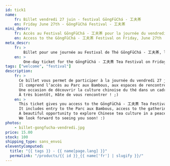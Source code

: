 ```yaml
---
id: tick1
name:
    fr: Billet vendredi 27 juin - festival GōngFūChá - 工夫茶
    en: Friday June 27th - GōngFūChá Festival - 工夫茶
mini_descr:
    fr: Accès au Festival GōngFūChá - 工夫茶 pour la journée du vendredi 27 juin
    en: Access to the GōngFūChá - 工夫茶 Festival on Friday, June 27th
meta_descr:
    fr: >
        Billet pour une journée au Festival de Thé GōngFūChá - 工夫茶, le vendredi 27 juin. Donne accès au parc, aux animations, aux personnes exposantes et aux intervenantes.
    en: >
        One-day ticket for the GōngFūChá - 工夫茶 Tea Festival on Friday, June 27th. Includes access to the park, activities, exhibitors and guest presenters.
tags: ["welcome", "festival"]
description: 
    fr: >
      Ce billet vous permet de participer à la journée du vendredi 27 juin au Festival de Thé GōngFūChá - 工夫茶.  
      Il comprend l’accès au Parc aux Bambous, aux espaces de rencontres, aux concerts, démonstrations et ateliers (en libre accès), ainsi qu’aux personnes exposantes et intervenantes.  
      Une occasion de découvrir la culture chinoise du thé dans un cadre exceptionnel et apaisant.  
      À très bientôt, Hâte de vous rencontrer ! ;)
    en: >
      This ticket gives you access to the GōngFūChá - 工夫茶 Tea Festival on Friday, June 27th.  
      It includes entry to the Parc aux Bambous, access to the gathering spaces, concerts, open-access workshops and performances, as well as to the exhibitors and guest presenters.  
      A beautiful opportunity to explore Chinese tea culture in a peaceful and inspiring setting.  
      We look forward to seeing you soon! :)
photos:
    - billet-gongfucha-vendredi.jpg
price: 15.00
stock: 100
shipping_type: sans_envoi
eleventyComputed:
  title: "{{ tags }} - {{ name[page.lang] }}"
  permalink: "/products/{{ id }}_{{ name['fr'] | slugify }}/"
---
```

